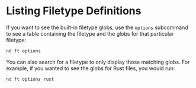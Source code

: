 # Listing Filetype Definitions

If you want to see the built-in filetype globs, use the `options` subcommand to see a table containing the filetype and the globs for that particular filetype:

```
nd ft options
```

You can also search for a filetype to only display those matching globs. For example, if you wanted to see the globs for Rust files, you would run:

```
nd ft options rust
```

